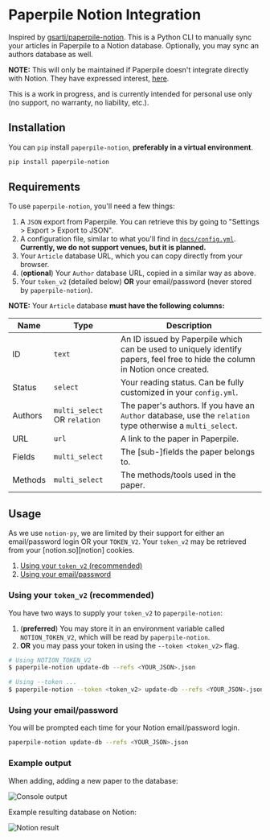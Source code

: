 # Paperpile Notion Integration

Inspired by [gsarti/paperpile-notion][gsarti]. This is a Python CLI to manually
sync your articles in Paperpile to a Notion database. Optionally, you may sync
an authors database as well.

**NOTE:** This will only be maintained if Paperpile doesn't integrate directly
with Notion. They have expressed interest, [here][forum.paperpile/notion].

[gsarti]: https://github.com/gsarti/paperpile-notion
[forum.paperpile/notion]: https://forum.paperpile.com/t/suggestion-for-notion-hook/

This is a work in progress, and is currently intended for personal use only (no support, no warranty, no liability, etc.).

## Installation

You can `pip` install `paperpile-notion`, **preferably in a virtual environment**.

```bash
pip install paperpile-notion
```

## Requirements

To use `paperpile-notion`, you'll need a few things:

1. A `JSON` export from Paperpile. You can retrieve this by going to "Settings >
   Export > Export to JSON".
1. A configuration file, similar to what you'll find in
   [`docs/config.yml`][config]. **Currently, we do not support venues, but it is
   planned.**
1. Your `Article` database URL, which you can copy directly from your browser.
1. (**optional**) Your `Author` database URL, copied in a similar way as above.
1. Your `token_v2` (detailed below) **OR** your email/password (never stored by
   `paperpile-notion`).

**NOTE:** Your `Article` database __must have the following columns:__

| Name | Type | Description |
| ---- | ---- | ------------|
| ID   | `text` | An ID issued by Paperpile which can be used to uniquely identify papers, feel free to hide the column in Notion once created. |
| Status | `select` | Your reading status. Can be fully customized in your `config.yml`. |
| Authors | `multi_select` OR `relation` | The paper's authors. If you have an `Author` database, use the `relation` type otherwise a `multi_select`. |
| URL | `url` | A link to the paper in Paperpile. |
| Fields | `multi_select` | The [sub-]fields the paper belongs to. |
| Methods | `multi_select` | The methods/tools used in the paper. |

[config]: docs/config.yml

## Usage

As we use `notion-py`, we are limited by their support for either an
email/password login OR your `TOKEN_V2`. Your `token_v2` may be retrieved from
your [notion.so][notion] cookies.

1. [Using your `token_v2` (recommended)](#token-v2)
1. [Using your email/password](#email-pass)

<i id="token-v2"></i>
### Using your `token_v2` (recommended)

You have two ways to supply your `token_v2` to `paperpile-notion`:
1. (**preferred**) You may store it in an environment variable called
   `NOTION_TOKEN_V2`, which will be read by `paperpile-notion`.
1. **OR** you may pass your token in using the `--token <token_v2>` flag.

```bash
# Using NOTION_TOKEN_V2
$ paperpile-notion update-db --refs <YOUR_JSON>.json

# Using --token ...
$ paperpile-notion --token <token_v2> update-db --refs <YOUR_JSON>.json
```

<i id="email-pass"></i>
### Using your email/password

You will be prompted each time for your Notion email/password login.

```bash
paperpile-notion update-db --refs <YOUR_JSON>.json
```


### Example output

When adding, adding a new paper to the database:

![Console output](img/output.png)

Example resulting database on Notion:

![Notion result](img/notion_result.png)
